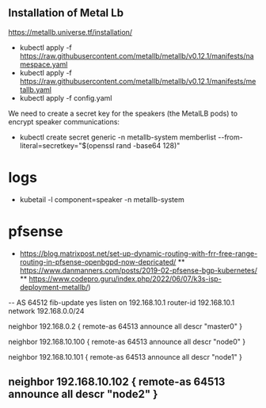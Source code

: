 ## Installation of Metal Lb
https://metallb.universe.tf/installation/


* kubectl apply -f https://raw.githubusercontent.com/metallb/metallb/v0.12.1/manifests/namespace.yaml
* kubectl apply -f https://raw.githubusercontent.com/metallb/metallb/v0.12.1/manifests/metallb.yaml
* kubectl apply -f config.yaml

We need to create a secret key for the speakers (the MetalLB pods) to encrypt speaker communications:
* kubectl create secret generic -n metallb-system memberlist --from-literal=secretkey="$(openssl rand -base64 128)"

# logs
* kubetail -l component=speaker -n metallb-system

# pfsense 
* https://blog.matrixpost.net/set-up-dynamic-routing-with-frr-free-range-routing-in-pfsense-openbgpd-now-depricated/
** https://www.danmanners.com/posts/2019-02-pfsense-bgp-kubernetes/
** https://www.codepro.guru/index.php/2022/06/07/k3s-isp-deployment-metallb/)

--
AS 64512
fib-update yes
listen on 192.168.10.1
router-id 192.168.10.1
network 192.168.0.0/24

neighbor 192.168.0.2 {
    remote-as 64513
    announce all
    descr "master0"
}

neighbor 192.168.10.100 {
    remote-as 64513
    announce all
    descr "node0"
}

neighbor 192.168.10.101 {
    remote-as 64513
    announce all
    descr "node1"
}

neighbor 192.168.10.102 {
    remote-as 64513
    announce all
    descr "node2"
}
--